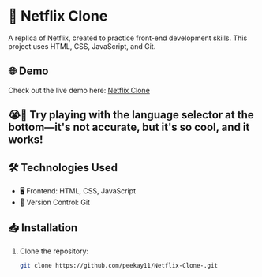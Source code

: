 # 🎥 Netflix Clone

A replica of Netflix, created to practice front-end development skills. This project uses HTML, CSS, JavaScript, and Git.

## 🌐 Demo

Check out the live demo here: [Netflix Clone](https://myflixnet.netlify.app/)

## 😭🤣 Try playing with the language selector at the bottom—it's not accurate, but it's so cool, and it works!

## 🛠️ Technologies Used

- 🖥️ Frontend: HTML, CSS, JavaScript
- 🔄 Version Control: Git

## 📥 Installation

1. Clone the repository:

   ```bash
   git clone https://github.com/peekay11/Netflix-Clone-.git
